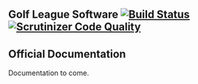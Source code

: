 ## Golf League Software [![Build Status](https://travis-ci.org/BigBad/golfleague.svg?branch=master)](https://travis-ci.org/BigBad/golfleague) [![Scrutinizer Code Quality](https://scrutinizer-ci.com/g/BigBad/golfleague/badges/quality-score.png?b=master)](https://scrutinizer-ci.com/g/BigBad/golfleague/?branch=master)
## Official Documentation

Documentation to come.
